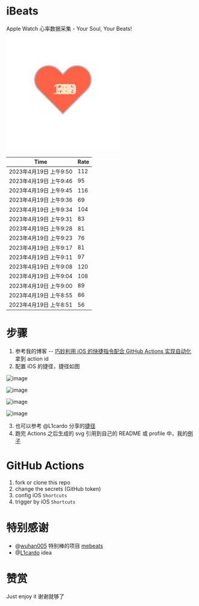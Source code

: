 # iBeats
Apple Watch 心率数据采集 - Your Soul, Your Beats!

![](./files/heart.svg)

<!--START_SECTION:my_heart_rate-->
| Time | Rate | 
 | ---- | ---- | 
| 2023年4月19日 上午9:50 | 112 |
| 2023年4月19日 上午9:46 | 95 |
| 2023年4月19日 上午9:45 | 116 |
| 2023年4月19日 上午9:36 | 69 |
| 2023年4月19日 上午9:34 | 104 |
| 2023年4月19日 上午9:31 | 83 |
| 2023年4月19日 上午9:28 | 81 |
| 2023年4月19日 上午9:23 | 76 |
| 2023年4月19日 上午9:17 | 81 |
| 2023年4月19日 上午9:11 | 97 |
| 2023年4月19日 上午9:08 | 120 |
| 2023年4月19日 上午9:04 | 108 |
| 2023年4月19日 上午9:00 | 89 |
| 2023年4月19日 上午8:55 | 86 |
| 2023年4月19日 上午8:51 | 56 |

<!--END_SECTION:my_heart_rate-->

# 步骤
1. 参考我的博客 -- [巧妙利用 iOS 的快捷指令配合 GitHub Actions 实现自动化](https://github.com/yihong0618/gitblog/issues/198) 拿到 action id
2. 配置 iOS 的捷径，捷径如图

![image](https://user-images.githubusercontent.com/15976103/122154218-0db0b480-ce97-11eb-93bb-5aec07c558dc.png)

![image](https://user-images.githubusercontent.com/15976103/122154236-186b4980-ce97-11eb-8e4b-70551a0391ae.png)

![image](https://user-images.githubusercontent.com/15976103/122154268-2d47dd00-ce97-11eb-902e-3acf292265a9.png)

![image](https://user-images.githubusercontent.com/15976103/122174055-fa144680-ceb4-11eb-9be2-3eb83cd516f7.png)

3. 也可以参考 @L1cardo 分享的[捷径](https://www.icloud.com/shortcuts/6ab6047b459c41ad822ad6b94b1c03d4)
4. 跑完 Actions 之后生成的 svg 引用到自己的 README 或 profile 中，我的[例子](https://github.com/yihong0618) 

# GitHub Actions

1. fork or clone this repo
2. change the secrets (GitHub token)
3. config iOS `Shortcuts` 
4. trigger by iOS `Shortcuts`

# 特别感谢
- @[wuhan005](https://github.com/wuhan005) 特别棒的项目 [mebeats](https://github.com/wuhan005/mebeats)
- @[L1cardo](https://github.com/L1cardo) idea

# 赞赏
Just enjoy it
谢谢就够了
